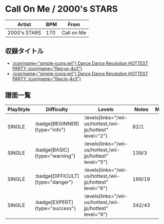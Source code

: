 # Call On Me / 2000's STARS

|Artist|BPM|From|
|------|---|----|
|2000's STARS|170|Call on Me|

## 収録タイトル

- [:icon{name="simple-icons:wii"} Dance Dance Revolution HOTTEST PARTY :icon{name="flag:us-4x3"}](/wii-us/hottest)
- [:icon{name="simple-icons:wii"} Dance Dance Revolution HOTTEST PARTY :icon{name="flag:jp-4x3"}](/wii-jp/hottest)

## 譜面一覧

|PlayStyle|Difficulty|Levels|Notes|Movie|
|---------|----------|------|-----|-----|
|SINGLE| :badge[BEGINNER]{type="info"}| :levels{links="/wii-us/hottest,/wii-jp/hottest" level="2"}|82/1||
|SINGLE| :badge[BASIC]{type="warning"}| :levels{links="/wii-us/hottest,/wii-jp/hottest" level="5"}|139/3||
|SINGLE| :badge[DIFFICULT]{type="danger"}| :levels{links="/wii-us/hottest,/wii-jp/hottest" level="6"}|189/19||
|SINGLE| :badge[EXPERT]{type="success"}| :levels{links="/wii-us/hottest,/wii-jp/hottest" level="9"}|342/43||
